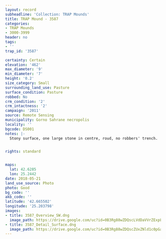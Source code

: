 ```yaml
---
layout: record
subheadline: 'Collection: TRAP Mounds'
title: TRAP Mound - 3587
categories:
- TRAP Mounds
- 3000-3999
header: no
tags:
- ''
trap_id: '3587'

certainty: Certain
elevation: '462'
max_diameter: '9'
min_diameter: '7'
height: '0.2'
size_category: Small
surrounding_land_use: Pasture
surface_condition: Pasture
robbed: No
crm_condition: '2'
crm_intactness: '2'
campaign: '2011'
source: Remote Sensing
municipality: Gorno Sahrane necropolis
locality: ''
bgcode: DS001
notes: |-
  Stony surface, one large stone in centre, roud, no robbers' trench.


rights: standard


maps:
  lat: 42.6285
  lon: 25.2442
date: 2018-05-21
land_use_source: Photo
photo: Good
bg_code: ''
akb_code: ''
latitude: '42.665502'
longitude: '25.203798'
images:
- title: 3587_Overview_SW.dng
  image_path: https://drive.google.com/uc?id=0B3Rg88wZDQscLVdDaVVrZExpLVE
- title: 3587_Detail_Surface.dng
  image_path: https://drive.google.com/uc?id=0B3Rg88wZDQscZUxZNld1c0pGaGc
---
```

